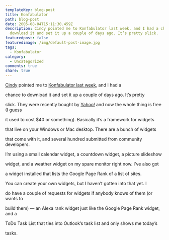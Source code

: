 ```yaml
---
templateKey: blog-post
title: Konfabulator
path: blog-post
date: 2005-08-04T15:11:30.459Z
description: Cindy pointed me to Konfabulator last week, and I had a chance to
  download it and set it up a couple of days ago. It’s pretty slick.
featuredpost: false
featuredimage: /img/default-post-image.jpg
tags:
  - Konfabulator
category:
  - Uncategorized
comments: true
share: true
---
```

<!--StartFragment-->

[Cindy](http://brucato.us/BLOGS/cindy) pointed me to [Konfabulator last week](http://www.konfabulator.com/), and I had a

chance to download it and set it up a couple of days ago. It’s pretty

slick. They were recently bought by [Yahoo!](http://www.yahoo.com/) and now the whole thing is free (I guess

it used to cost $40 or something). Basically it’s a framework for widgets

that live on your Windows or Mac desktop. There are a bunch of widgets

that come with it, and several hundred submitted from community developers.

I’m using a small calendar widget, a countdown widget, a picture slideshow

widget, and a weather widget on my spare monitor right now. I’ve also got

a widget installed that lists the Google Page Rank of a list of sites.

You can create your own widgets, but I haven’t gotten into that yet. I

do have a couple of requests for widgets if anybody knows of them (or wants to

build them) — an Alexa rank widget just like the Google Page Rank widget, and a

ToDo Task List that ties into Outlook’s task list and only shows me today’s

tasks.

<!--EndFragment-->